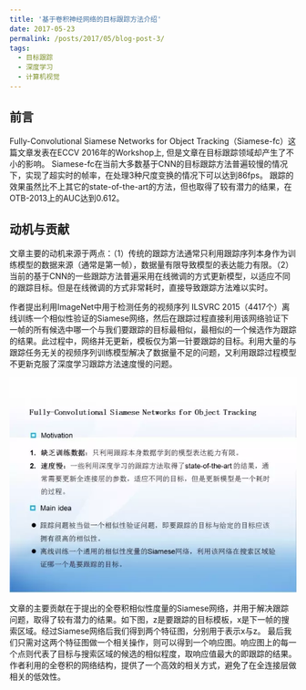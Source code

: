 ```yaml
---
title: '基于卷积神经网络的目标跟踪方法介绍'
date: 2017-05-23
permalink: /posts/2017/05/blog-post-3/
tags:
  - 目标跟踪
  - 深度学习
  - 计算机视觉
---
```


## 前言
Fully-Convolutional Siamese Networks for Object Tracking（Siamese-fc）这篇文章发表在ECCV 2016年的Workshop上, 但是文章在目标跟踪领域却产生了不小的影响。
Siamese-fc在当前大多数基于CNN的目标跟踪方法普遍较慢的情况下，实现了超实时的帧率，在处理3种尺度变换的情况下可以达到86fps。
跟踪的效果虽然比不上其它的state-of-the-art的方法，但也取得了较有潜力的结果，在OTB-2013上的AUC达到0.612。

## 动机与贡献
文章主要的动机来源于两点：（1）传统的跟踪方法通常只利用跟踪序列本身作为训练模型的数据来源（通常是第一帧），数据量有限导致模型的表达能力有限。（2）当前的基于CNN的一些跟踪方法普遍采用在线微调的方式更新模型，以适应不同的跟踪目标。但是在线微调的方式非常耗时，直接导致跟踪方法难以实时。

作者提出利用ImageNet中用于检测任务的视频序列 ILSVRC 2015（4417个）离线训练一个相似性验证的Siamese网络，然后在跟踪过程直接利用该网络验证下一帧的所有候选中哪一个与我们要跟踪的目标最相似，最相似的一个候选作为跟踪的结果。此过程中，网络并无更新，模板仅为第一针要跟踪的目标。利用大量的与跟踪任务无关的视频序列训练模型解决了数据量不足的问题，又利用跟踪过程模型不更新克服了深度学习跟踪方法速度慢的问题。

![Alt text](./images/1.jpg)

文章的主要贡献在于提出的全卷积相似性度量的Siamese网络，并用于解决跟踪问题，取得了较有潜力的结果。如下图，z是要跟踪的目标模板，x是下一帧的搜索区域。经过Siamese网络后我们得到两个特征图，分别用于表示x与z。 最后我们只需对这两个特征图做一个相关操作，则可以得到一个响应图。响应图上的每一个点则代表了目标与搜索区域的候选的相似程度，取响应值最大的即跟踪的结果。作者利用的全卷积的网络结构，提供了一个高效的相关方式，避免了在全连接层做相关的低效性。
